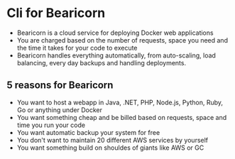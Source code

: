 # Cli for Bearicorn

 - Bearicorn is a cloud service for deploying Docker web applications
 - You are charged based on the number of requests, space you need and the time it takes for your code to execute
 - Bearicorn handles everything automatically, from auto-scaling, load balancing, every day backups and handling deployments. 
 
 
 ## 5 reasons for Bearicorn
 
  - You want to host a webapp in Java, .NET, PHP, Node.js, Python, Ruby, Go or anything under Docker
  - You want something cheap and be billed based on requests, space and time you run your code
  - You want automatic backup your system for free
  - You don't want to maintain 20 different AWS services by yourself
  - You want something build on shouldes of giants like AWS or GC
